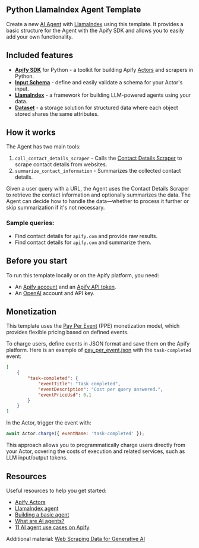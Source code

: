 ## Python LlamaIndex Agent Template

Create a new [AI Agent](https://blog.apify.com/what-are-ai-agents) with [LlamaIndex](https://www.llamaindex.ai/) using this template.
It provides a basic structure for the Agent with the Apify SDK and allows you to easily add your own functionality.

## Included features

- **[Apify SDK](https://docs.apify.com/sdk/python/)** for Python - a toolkit for building Apify [Actors](https://apify.com/actors) and scrapers in Python.
- **[Input Schema](https://docs.apify.com/platform/actors/development/input-schema)** - define and easily validate a schema for your Actor's input.
- **[LlamaIndex](https://github.com/run-llama/llama_index)** - a framework for building LLM-powered agents using your data.
- **[Dataset](https://docs.apify.com/sdk/python/docs/concepts/storages#working-with-datasets)** - a storage solution for structured data where each object stored shares the same attributes.

## How it works

The Agent has two main tools:

1. `call_contact_details_scraper` - Calls the [Contact Details Scraper](https://apify.com/vdrmota/contact-info-scraper) to scrape contact details from websites.
2. `summarize_contact_information` - Summarizes the collected contact details.

Given a user query with a URL, the Agent uses the Contact Details Scraper to retrieve the contact information and optionally summarizes the data.
The Agent can decide how to handle the data—whether to process it further or skip summarization if it's not necessary.

### Sample queries:
- Find contact details for `apify.com` and provide raw results.
- Find contact details for `apify.com` and summarize them.

## Before you start

To run this template locally or on the Apify platform, you need:

- An [Apify account](https://console.apify.com/) and an [Apify API token](https://docs.apify.com/platform/integrations/api#api-token).
- An [OpenAI](https://openai.com/) account and API key.

## Monetization

This template uses the [Pay Per Event](https://docs.apify.com/platform/actors/publishing/monetize#pay-per-event-pricing-model) (PPE) monetization model, which provides flexible pricing based on defined events.

To charge users, define events in JSON format and save them on the Apify platform. Here is an example of [pay_per_event.json](.actor/pay_per_event.json) with the `task-completed` event:

```json
[
    {
        "task-completed": {
            "eventTitle": "Task completed",
            "eventDescription": "Cost per query answered.",
            "eventPriceUsd": 0.1
        }
    }
]
```

In the Actor, trigger the event with:

```javascript
await Actor.charge({ eventName: 'task-completed' });
```

This approach allows you to programmatically charge users directly from your Actor, covering the costs of execution and related services, such as LLM input/output tokens.

## Resources

Useful resources to help you get started:

- [Apify Actors](https://docs.apify.com/platform/actors)
- [LlamaIndex agent](https://docs.llamaindex.ai/en/stable/use_cases/agents/)
- [Building a basic agent](https://docs.llamaindex.ai/en/stable/understanding/agent/)
- [What are AI agents?](https://blog.apify.com/what-are-ai-agents/)
- [11 AI agent use cases on Apify](https://blog.apify.com/ai-agent-use-cases/)

Additional material:
[Web Scraping Data for Generative AI](https://www.youtube.com/watch?v=8uvHH-ocSes)

